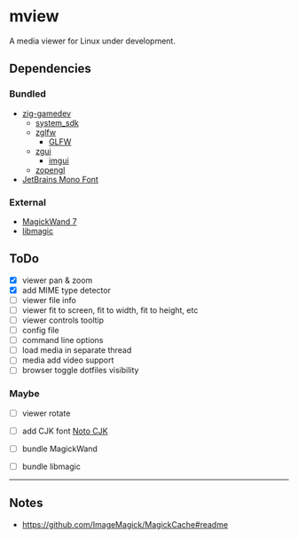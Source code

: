 # mview
A media viewer for Linux under development.

## Dependencies
### Bundled
- [zig-gamedev](https://github.com/zig-gamedev)
    - [system_sdk](https://github.com/zig-gamedev/system_sdk)
    - [zglfw](https://github.com/zig-gamedev/zglfw)
        - [GLFW](https://github.com/glfw/glfw)
    - [zgui](https://github.com/zig-gamedev/zgui)
        - [imgui](https://github.com/ocornut/imgui)
    - [zopengl](https://github.com/zig-gamedev/zopengl)
- [JetBrains Mono Font](https://www.jetbrains.com/lp/mono/)
### External
- [MagickWand 7](https://imagemagick.org/script/magick-wand.php)
- [libmagic](https://github.com/file/file)

## ToDo
- [X] viewer pan & zoom
- [X] add MIME type detector 
- [ ] viewer file info
- [ ] viewer fit to screen, fit to width, fit to height, etc
- [ ] viewer controls tooltip
- [ ] config file
- [ ] command line options
- [ ] load media in separate thread
- [ ] media add video support
- [ ] browser toggle dotfiles visibility

### Maybe
- [ ] viewer rotate
- [ ] add CJK font [Noto CJK](https://github.com/notofonts/noto-cjk)
- [ ] bundle MagickWand
- [ ] bundle libmagic



---

## Notes
- https://github.com/ImageMagick/MagickCache#readme